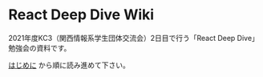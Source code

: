 # React Deep Dive Wiki

2021年度KC3（関西情報系学生団体交流会）2日目で行う「React Deep Dive」勉強会の資料です。

[はじめに](./はじめに.md) から順に読み進めて下さい。
